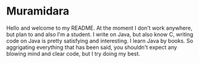# Muramidara
Hello and welcome to my README. At the moment I don't work anywhere, but plan to and also I'm a student. I write on Java, but also know C, writing code on Java is pretty satisfying and interesting. I learn Java by books. 
So aggrigating everything that has been said, you shouldn't expect any blowing mind and clear code, but I try doing my best.
